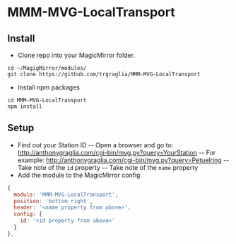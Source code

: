 # MMM-MVG-LocalTransport

## Install
- Clone repo into your MagicMirror folder.
```
cd ~/MagigMirror/modules/
git clone https://github.com/trgraglia/MMM-MVG-LocalTransport
```
- Install npm packages
```
cd MMM-MVG-LocalTransport
npm install
```

## Setup
- Find out your Station ID
-- Open a browser and go to: http://anthonygraglia.com/cgi-bin/mvg.py?query=YourStation
-- For example: http://anthonygraglia.com/cgi-bin/mvg.py?query=Petuelring
-- Take note of the `id` property
-- Take note of the `name` property
- Add the module to the MagicMirror config
```javascript
{
  module: 'MMM-MVG-LocalTransport',
  position: 'bottom_right',
  header: '<name property from above>',
  config: {
    id: '<id property from above>'
  }
},
```